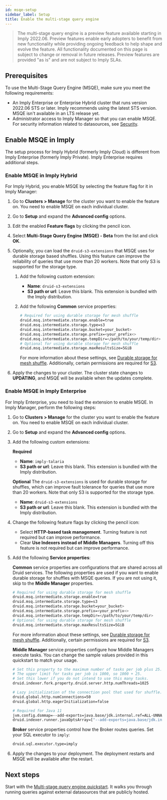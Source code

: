 ```yaml
---
id: msqe-setup
sidebar_label: Setup
title: Enable the multi-stage query engine
---
```


> The multi-stage query engine is a preview feature available starting in Imply 2022.06. Preview features enable early adopters to benefit from new functionality while providing ongoing feedback to help shape and evolve the feature. All functionality documented on this page is subject to change or removal in future releases. Preview features are provided "as is" and are not subject to Imply SLAs.

## Prerequisites

To use the Multi-Stage Query Engine (MSQE), make sure you meet the following requirements:

- An Imply Enterprise or Enterprise Hybrid cluster that runs version 2022.06 STS or later. Imply recommends using the latest STS version. MSQE isn't available in an LTS release yet. 
- Administrator access to Imply Manager so that you can enable MSQE. For security information related to datasources, see [Security](./msqe-advanced-configs.md#security).


## Enable MSQE in Imply

The setup process for Imply Hybrid (formerly Imply Cloud) is different from Imply Enterprise (formerly Imply Private). Imply Enterprise requires additional steps.

### Enable MSQE in Imply Hybrid

For Imply Hybrid, you enable MSQE by selecting the feature flag for it in Imply Manager: 

1. Go to **Clusters > Manage** for the cluster you want to enable the feature on. You need to enable MSQE on each individual cluster.
2. Go to **Setup** and expand the **Advanced config** options.
3. Edit the enabled **Feature flags** by clicking the pencil icon.
4. Select **Multi-Stage Query Engine (MSQE) - Beta** from the list and click **OK**.
5. Optionally, you can load the `druid-s3-extensions` that MSQE uses for durable storage based shuffles. Using this feature can improve the reliability of queries that use more than 20 workers. Note that only S3 is supported for the storage type.
   1. Add the following custom extension:
      - **Name**: `druid-s3-extensions` 
      - **S3 path or url**: Leave this blank. This extension is bundled with the Imply distribution.
   2. Add the following **Common** service properties: 
     
        ```bash
        # Required for using durable storage for mesh shuffle
        druid.msq.intermediate.storage.enable=true
        druid.msq.intermediate.storage.type=s3
        druid.msq.intermediate.storage.bucket=your_bucket>
        druid.msq.intermediate.storage.prefix=<your_prefix<>
        druid.msq.intermediate.storage.tempDir=</path/to/your/temp/dir>
        # Optional for using durable storage for mesh shuffle
        druid.msq.intermediate.storage.maxResultsSize=5GiB
        ```
   
      For more information about these settings, see [Durable storage for mesh shuffle](./msqe-advanced-configs.md#durable-storage-for-mesh-shuffle). Additionally, certain permissions are required for [S3](./msqe-advanced-configs.md#s3).

6. Apply the changes to your cluster. The cluster state changes to **UPDATING**, and MSQE will be available when the updates complete.

### Enable MSQE in Imply Enterprise

For Imply Enterprise, you need to load the extension to enable MSQE. In Imply Manager, perform the following steps:

1. Go to **Clusters > Manage** for the cluster you want to enable the feature on. You need to enable MSQE on each individual cluster.
2. Go to **Setup** and expand the **Advanced config** options.
3. Add the following custom extensions:

   **Required**
   - **Name**: `imply-talaria`
   - **S3 path or url**: Leave this blank. This extension is bundled with the Imply distribution.

   **Optional**
   The `druid-s3-extensions` is used for durable storage for shuffles, which can improve fault tolerance for queries that use more than 20 workers. Note that only S3 is supported for the storage type.
   - **Name**: `druid-s3-extensions`
   - **S3 path or url**: Leave this blank. This extension is bundled with the Imply distribution.

4. Change the following feature flags by clicking the pencil icon:

   - Select **HTTP-based task management**. Turning feature is not required but can improve performance.
   - Clear **Use Indexers instead of Middle Managers**. Turning off this feature is not required but can improve performance.

5. Add the following **Service properties**:

   **Common** service properties are configurations that are shared across all Druid services. The following properties are used if you want to enable durable storage for shuffles with MSQE queries. If you are not using it, skip to the **Middle Manager** properties.

   ```bash
   # Required for using durable storage for mesh shuffle
   druid.msq.intermediate.storage.enable=true
   druid.msq.intermediate.storage.type=s3
   druid.msq.intermediate.storage.bucket=your_bucket>
   druid.msq.intermediate.storage.prefix=<your_prefix<>
   druid.msq.intermediate.storage.tempDir=</path/to/your/temp/dir>
   # Optional for using durable storage for mesh shuffle
   druid.msq.intermediate.storage.maxResultsSize=5GiB
   ```
   
   For more information about these settings, see [Durable storage for mesh shuffle](./msqe-advanced-configs.md#durable-storage-for-mesh-shuffle). Additionally, certain permissions are required for [S3](./msqe-advanced-configs.md#s3).

   **Middle Manager** service properties configure how Middle Managers execute tasks. You can change the sample values provided in this quickstart to match your usage.

   ```bash
   # Set this property to the maximum number of tasks per job plus 25.
   # The upper limit for tasks per job is 1000, so 1000 + 25.
   # Set this lower if you do not intend to use this many tasks.
   druid.indexer.fork.property.druid.server.http.numThreads=1025
   
   # Lazy initialization of the connection pool that used for shuffle.
   druid.global.http.numConnections=50
   druid.global.http.eagerInitialization=false
   
   # Required for Java 11
   jvm.config.dsmmap=--add-exports=java.base/jdk.internal.ref=ALL-UNNAMED
   druid.indexer.runner.javaOptsArray=["--add-exports=java.base/jdk.internal.ref=ALL-UNNAMED"]
   ```

   **Broker** service properties control how the Broker routes queries. Set your SQL executor to `imply`:

   ```bash
   druid.sql.executor.type=imply
   ```

6. Apply the changes to your deployment. The deployment restarts and MSQE will be available after the restart.

## Next steps

Start with the [Multi-stage query engine quickstart](./msqe-quickstart.md). It walks you through running queries against external datasources that are publicly hosted.
